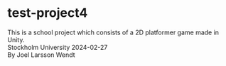 # test-project4
This is a school project which consists of a 2D platformer game made in Unity.\
Stockholm University 2024-02-27\
By Joel Larsson Wendt
